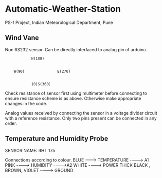 # Automatic-Weather-Station
PS-1 Project, Indian Meteorological Department, Pune
<h2> Wind Vane </h2>
Non RS232 sensor. Can be directly interfaced to analog pin of arduino.

				N(180)


		W(90)				E(270)
	

				(0)S(360)


Check resistance of sensor first using multimeter before connecting to ensure resistance scheme is as above. Otherwise make appropriate changes in the code.

Analog values received by connecting the sensor in a voltage divider circuit with a reference resistance.
Only two pins present can be connected in any order.

<h2> Temperature and Humidity Probe </h2>
SENSOR NAME: RHT 175	

Connections according to colour.
BLUE ---> TEMPERATURE ----> A1
PINK ----> HUMIDITY ---->A2
WHITE ----> POWER
THICK BLACK , BROWN, VIOLET ----> GROUND

